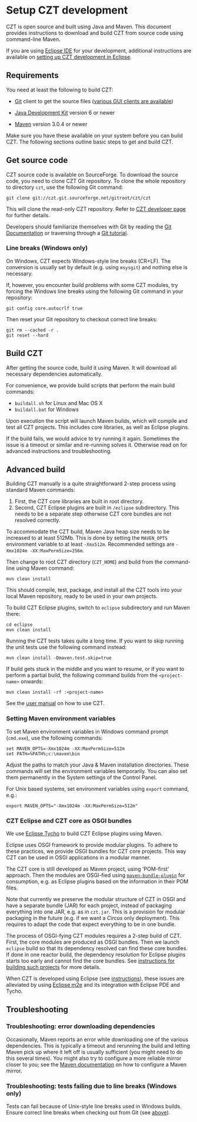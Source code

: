 # Setup CZT development

CZT is open source and built using Java and Maven. This document provides
instructions to download and build CZT from source code using command-line
Maven.

If you are using [Eclipse IDE][eclipse] for your development, additional
instructions are available on [setting up CZT development in Eclipse][setup-eclipse].

[eclipse]: http://www.eclipse.org
[setup-eclipse]: eclipse/index.html


## Requirements

You need at least the following to build CZT:

*    [Git][git] client to get the source files
     ([various GUI clients are available][git-gui])
     
*    [Java Development Kit][jdk] version 6 or newer

*    [Maven][mvn] version 3.0.4 or newer

[jdk]: http://www.oracle.com/technetwork/java/javase/downloads
[mvn]: http://maven.apache.org/
[git]: http://git-scm.com
[git-gui]: http://git-scm.com/downloads/guis

Make sure you have these available on your system before you can build CZT.
The following sections outline basic steps to get and build CZT.


## Get source code

CZT source code is available on SourceForge. To download the source code,
you need to clone CZT Git repository. To clone the whole repository to
directory `czt`, use the following Git command:

    git clone git://czt.git.sourceforge.net/gitroot/czt/czt

This will clone the read-only CZT repository. Refer to
[CZT developer page][czt-dev] for further details.

Developers should familiarize themselves with Git by reading the
[Git Documentation][git-doc] or traversing through a
[Git tutorial][git-tutorial].

[czt-dev]: http://sourceforge.net/projects/czt/develop/
[git-doc]: http://git-scm.com/doc/
[git-tutorial]: http://gitimmersion.com/


### Line breaks (Windows only)

On Windows, CZT expects Windows-style line breaks (CR+LF). The conversion is
usually set by default (e.g. using `msysgit`) and nothing else is necessary.

If, however, you encounter build problems with some CZT modules, try forcing
the Windows line breaks using the following Git command in your repository:

    git config core.autocrlf true

Then reset your Git repository to checkout correct line breaks:

    git rm --cached -r .
    git reset --hard


## Build CZT

After getting the source code, build it using Maven. It will download all
necessary dependencies automatically.

For convenience, we provide build scripts that perform the main build commands:

-    `buildall.sh` for Linux and Mac OS X
-    `buildall.bat` for Windows

Upon execution the script will launch Maven builds, which will compile and test
all CZT projects. This includes core libraries, as well as Eclipse plugins.

If the build fails, we would advice to try running it again. Sometimes the
issue is a timeout or similar and re-running solves it. Otherwise read on for
advanced instructions and troubleshooting.


## Advanced build

Building CZT manually is a quite straightforward 2-step process using standard
Maven commands:

1.   First, the CZT core libraries are built in root directory.
2.   Second, CZT Eclipse plugins are built in `/eclipse` subdirectory.
     This needs to be a separate step otherwise CZT core bundles are not
     resolved correctly.

To accommodate the CZT build, Maven Java heap size needs to be increased to at
least 512Mb. This is done by setting the `MAVEN_OPTS` environment variable to
at least `-Xmx512m`. Recommended settings are `-Xmx1024m -XX:MaxPermSize=256m`.

Then change to root CZT directory (`CZT_HOME`) and build from the command-line
using Maven command:

    mvn clean install

This should compile, test, package, and install all the CZT tools into your
local Maven repository, ready to be used in your own projects.

To build CZT Eclipse plugins, switch to `eclipse` subdirectory and run
Maven there:

    cd eclipse
    mvn clean install

Running the CZT tests takes quite a long time.  If you want to skip running
the unit tests use the following command instead:

    mvn clean install -Dmaven.test.skip=true

If build gets stuck in the middle and you want to resume, or if you want to
perform a partial build, the following command builds from the `<project-name>`
onwards:
    
    mvn clean install -rf :<project-name>
    
See the [user manual][czt-usage] on how to use CZT.

[czt-usage]: ../manual.html


### Setting Maven environment variables

To set Maven environment variables in Windows command prompt (`cmd.exe`),
use the following commands:

    set MAVEN_OPTS=-Xmx1024m -XX:MaxPermSize=512m
    set PATH=%PATH%;c:\maven\bin

Adjust the paths to match your Java & Maven installation directories.
These commands will set the environment variables temporarily. You can also set
them permanently in the System settings of the Control Panel.

For Unix based systems, set environment variables using `export` command, e.g.:

    export MAVEN_OPTS="-Xmx1024m -XX:MaxPermSize=512m"
    

### CZT Eclipse and CZT core as OSGI bundles

We use [Eclipse Tycho][tycho] to build CZT Eclipse plugins using Maven.

Eclipse uses OSGI framework to provide modular plugins. To adhere to these
practices, we provide OSGI bundles for CZT core projects. This way CZT can
be used in OSGI applications in a modular manner.

The CZT core is still developed as Maven project, using 'POM-first' approach.
Then the modules are OSGI-fied using [`maven-bundle-plugin`][maven-bundle]
for consumption, e.g. as Eclipse plugins based on the information in their
POM files.

Note that currently we preserve the modular structure of CZT in OSGI and have
a separate bundle (JAR) for each project, instead of packaging everything into
one JAR, e.g. as in `czt.jar`. This is a provision for modular packaging in the
future (e.g. if we want a _Circus_ only deployment). This requires to adapt
the code that expect everything to be in one bundle.

The process of OSGI-fying CZT modules requires a 2-step build of CZT. First,
the core modules are produced as OSGI bundles. Then we launch `eclipse` build
so that its dependency resolved can find these core bundles. If done in one
reactor build, the dependency resolution for Eclipse plugins starts too
early and cannot find the core bundles. See [instructions for building such
projects][tycho-pom-first] for more details.

When CZT is developed using Eclipse (see [instructions][setup-eclipse]),
these issues are alleviated by using [Eclipse m2e][m2e] and its integration
with Eclipse PDE and Tycho.

[tycho]: http://www.eclipse.org/tycho
[maven-bundle]: http://felix.apache.org/site/apache-felix-maven-bundle-plugin-bnd.html
[tycho-pom-first]: http://wiki.eclipse.org/Tycho/How_Tos/Dependency_on_pom-first_artifacts
[m2e]: http://www.eclipse.org/m2e/


## Troubleshooting

### Troubleshooting: error downloading dependencies

Occasionally, Maven reports an error while downloading one of the various
dependencies. This is typically a timeout and rerunning the build and letting
Maven pick up where it left off is usually sufficient (you might need to do
this several times). You might also try to configure a more reliable mirror
closer to you; see the [Maven documentation][mvn-mirrors] on how to configure
a Maven mirror.

[mvn-mirrors]: http://maven.apache.org/guides/mini/guide-mirror-settings.html


### Troubleshooting: tests failing due to line breaks (Windows only)

Tests can fail because of Unix-style line breaks used in Windows builds.
Ensure correct line breaks when checking out from Git
(see [above](#Line_breaks_Windows_only)).

